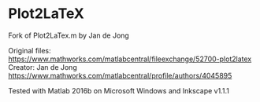 # Plot2LaTeX
Fork of Plot2LaTex.m by Jan de Jong 

Original files: https://www.mathworks.com/matlabcentral/fileexchange/52700-plot2latex
Creator: Jan de Jong https://www.mathworks.com/matlabcentral/profile/authors/4045895

Tested with Matlab 2016b
on Microsoft Windows
and Inkscape v1.1.1
